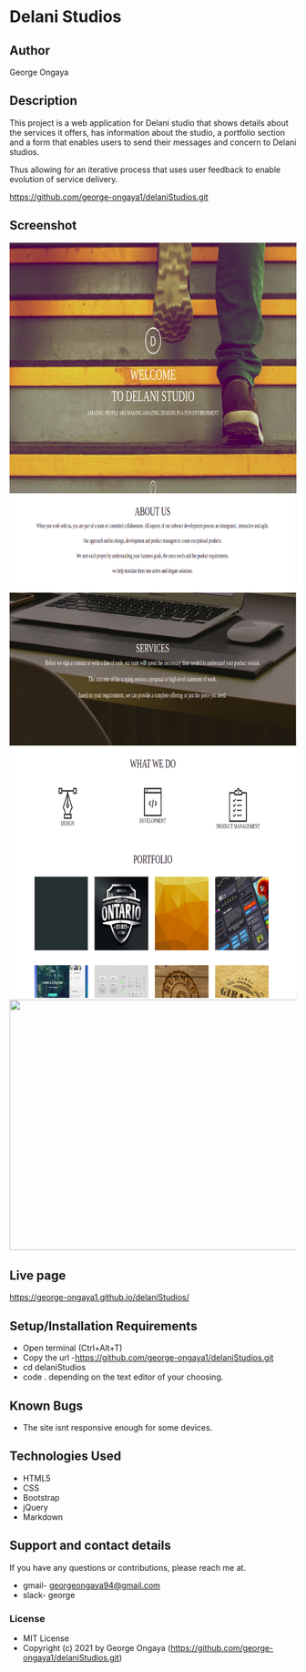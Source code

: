 # Delani Studios

## Author 

 George Ongaya

## Description
This project is a web application for Delani studio that shows details about the services it offers, has information about the studio, a portfolio section and a form that enables users to send their messages and concern to Delani studios.

Thus allowing for an iterative process that uses user feedback to enable evolution of service delivery.

https://github.com/george-ongaya1/delaniStudios.git

## Screenshot

<img src="https://raw.githubusercontent.com/george-ongaya1/delaniStudios/master/images/screenshots/Screenshot from 2021-06-21 15-09-00.png" width="900px" height="440px">  
<img src="https://raw.githubusercontent.com/george-ongaya1/delaniStudios/master/images/screenshots/Screenshot from 2021-06-21 15-09-15.png" width="900px" height="440px">  
<img src="https://raw.githubusercontent.com/george-ongaya1/delaniStudios/master/images/screenshots/Screenshot from 2021-06-21 15-09-28.png"  width="900px" height="440px">  
<img src="https://raw.githubusercontent.com/george-ongaya1/delaniStudios/master//home/george/Documents/delaniStudios/images/screenshots/Screenshot from 2021-06-21 15-09-45.png" width="900px" height="440px">  


## Live page
https://george-ongaya1.github.io/delaniStudios/

## Setup/Installation Requirements
- Open terminal (Ctrl+Alt+T)
- Copy the url -https://github.com/george-ongaya1/delaniStudios.git
- cd delaniStudios
- code . depending on the text editor of your choosing.

## Known Bugs
- The site isnt responsive enough for some devices.

## Technologies Used
- HTML5
- CSS
- Bootstrap
- jQuery
- Markdown


## Support and contact details

If you have any questions or contributions, please reach me at.

- gmail- georgeongaya94@gmail.com
- slack- george

### License

- MIT  License
- Copyright (c) 2021 by George Ongaya (https://github.com/george-ongaya1/delaniStudios.git)

 
 
